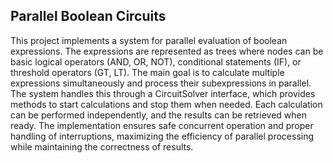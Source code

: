 ## Parallel Boolean Circuits

This project implements a system for parallel evaluation of boolean expressions. The expressions are represented as trees where nodes can be basic logical operators (AND, OR, NOT), conditional statements (IF), or threshold operators (GT, LT). 
The main goal is to calculate multiple expressions simultaneously and process their subexpressions in parallel. 
The system handles this through a CircuitSolver interface, which provides methods to start calculations and stop them when needed. 
Each calculation can be performed independently, and the results can be retrieved when ready. 
The implementation ensures safe concurrent operation and proper handling of interruptions, 
maximizing the efficiency of parallel processing while maintaining the correctness of results.
